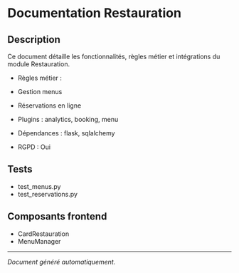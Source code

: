 # Documentation Restauration

## Description
Ce document détaille les fonctionnalités, règles métier et intégrations du module Restauration.

- Règles métier :
- Gestion menus
- Réservations en ligne


- Plugins : analytics, booking, menu
- Dépendances : flask, sqlalchemy
- RGPD : Oui

## Tests
- test_menus.py
- test_reservations.py


## Composants frontend
- CardRestauration
- MenuManager


---
*Document généré automatiquement.*